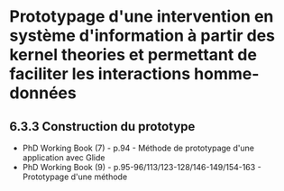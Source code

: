 # Prototypage d'une intervention en système d'information à partir des kernel theories et permettant de faciliter les interactions homme-données

## 6.3.3 Construction du prototype

- PhD Working Book (7) - p.94 - Méthode de prototypage d'une application avec Glide
- PhD Working Book (9) - p.95-96/113/123-128/146-149/154-163 - Prototypage d'une méthode 
